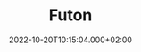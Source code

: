 ---
title: Futon
date: 2022-10-20T10:15:04.000+02:00
repository: https://github.com/matteojoliveau/futon
website:
weight: "20"
language: rust
tags: ["open source", "library"]
description: A comfy Rust client for CouchDB. Futon is an async HTTP client for Apache CouchDB 3 written in Rust
images:
- https://d1r70b9eh1brae.cloudfront.net/couch.png

---